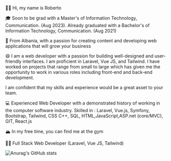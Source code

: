 👋🏻 Hi, my name is Roberto

🎓 Soon to be grad with a Master's of Information Technology, Communication. (Aug 2023). Already graduated with a Bachelor's of Information Technology, Communication. (Aug 2021)

🌇 From Albania, with a passion for creating content and developing web applications that will grow your business

😄 I am a web developer with a passion for building well-designed and user-friendly interfaces. I am proficient in Laravel, Vue JS, and Tailwind. I have worked on projects that range from small to large which has given me the opportunity to work in various roles including front-end and back-end development.

I am confident that my skills and experience would be a great asset to your team. 

💻 Experienced Web Developer with a demonstrated history of working in the computer software industry. Skilled in : Laravel, Vue.js, Symfony, Bootstrap, Tailwind, CSS C++, SQL, HTML,JavaScript,ASP.net (core/MVC), GIT, React.js

🏔 In my free time, you can find me at the gym

💪🏻 Full Stack Web Developer (Laravel, Vue JS, Tailwind)

![Anurag's GitHub stats](https://github-readme-stats.vercel.app/api?username=robertoniv&show_icons=true&theme=radical)
